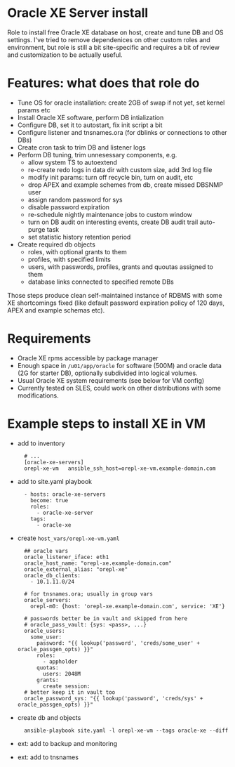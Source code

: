 Oracle XE Server install
========================

Role to install free Oracle XE database on host, create and tune DB and OS settings.
I've tried to remove dependenices on other custom roles and environment, but role
is still a bit site-specific and requires a bit of review and customization to be
actually useful.

Features: what does that role do
================================
- Tune OS for oracle installation: create 2GB of swap if not yet, set kernel params etc
- Install Oracle XE software, perform DB intialization
- Configure DB, set it to autostart, fix init script a bit
- Configure listener and tnsnames.ora (for dblinks or connections to other DBs)
- Create cron task to trim DB and listener logs
- Perform DB tuning, trim unnesessary components, e.g.
    - allow system TS to autoextend
    - re-create redo logs in data dir with custom size, add 3rd log file
    - modify init params: turn off recycle bin, turn on audit, etc
    - drop APEX and example schemes from db, create missed DBSNMP user
    - assign random password for sys
    - disable password expiration
    - re-schedule nightly maintenance jobs to custom window
    - turn on DB audit on interesting events, create DB audit trail auto-purge task
    - set statistic history retention period
- Create required db objects
    - roles, with optional grants to them
    - profiles, with specified limits
    - users, with passwords, profiles, grants and quoutas assigned to them
    - database links connected to specified remote DBs

Those steps produce clean self-maintained instance of RDBMS with some XE shortcomings
fixed (like default password expiration policy of 120 days, APEX and example schemas
etc).

Requirements
============
- Oracle XE rpms accessible by package manager
- Enough space in `/u01/app/oracle` for software (500M) and oracle data (2G for starter DB),
  optionally subdivided into logical volumes.
- Usual Oracle XE system requirements (see below for VM config)
- Currently tested on SLES, could work on other distributions with some modifications.

Example steps to install XE in VM
=================================

- add to inventory

        # ...
        [oracle-xe-servers]
        orepl-xe-vm   ansible_ssh_host=orepl-xe-vm.example-domain.com

- add to site.yaml playbook

        - hosts: oracle-xe-servers
          become: true
          roles:
            - oracle-xe-server
          tags:
            - oracle-xe

- create `host_vars/orepl-xe-vm.yaml` 

        ## oracle vars
        oracle_listener_iface: eth1
        oracle_host_name: "orepl-xe.example-domain.com"
        oracle_external_alias: "orepl-xe"
        oracle_db_clients:
          - 10.1.11.0/24

        # for tnsnames.ora; usually in group vars
        oracle_servers:
          orepl-m0: {host: 'orepl-xe.example-domain.com', service: 'XE'}

        # passwords better be in vault and skipped from here
        # oracle_pass_vault: {sys: <pass>, ...}
        oracle_users:
          some_user:
            password: "{{ lookup('password', 'creds/some_user' + oracle_passgen_opts) }}"
            roles:
              - appholder
            quotas:
              users: 2048M
            grants:
              create session:
        # better keep it in vault too
        oracle_password_sys: "{{ lookup('password', 'creds/sys' + oracle_passgen_opts) }}"

- create db and objects

        ansible-playbook site.yaml -l orepl-xe-vm --tags oracle-xe --diff

- ext: add to backup and monitoring
- ext: add to tnsnames
